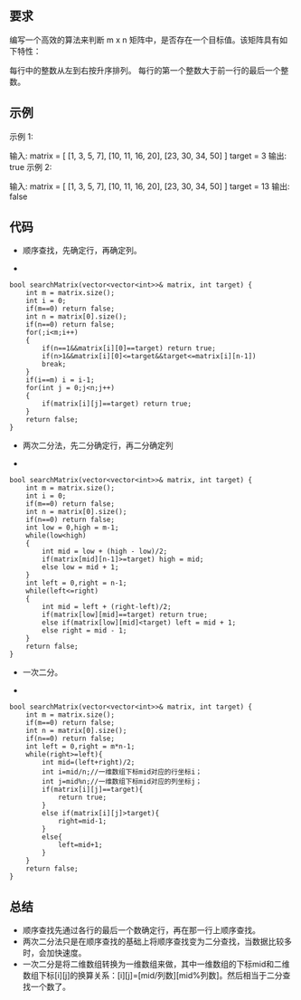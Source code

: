 ## 要求
编写一个高效的算法来判断 m x n 矩阵中，是否存在一个目标值。该矩阵具有如下特性：

每行中的整数从左到右按升序排列。
每行的第一个整数大于前一行的最后一个整数。

## 示例
示例 1:

输入:
matrix = [
  [1,   3,  5,  7],
  [10, 11, 16, 20],
  [23, 30, 34, 50]
]
target = 3
输出: true
示例 2:

输入:
matrix = [
  [1,   3,  5,  7],
  [10, 11, 16, 20],
  [23, 30, 34, 50]
]
target = 13
输出: false

## 代码
- 顺序查找，先确定行，再确定列。

-

	bool searchMatrix(vector<vector<int>>& matrix, int target) {
        int m = matrix.size();
        int i = 0;
        if(m==0) return false;
        int n = matrix[0].size();
        if(n==0) return false;
        for(;i<m;i++)
        {
            if(n==1&&matrix[i][0]==target) return true; 
            if(n>1&&matrix[i][0]<=target&&target<=matrix[i][n-1])
            break;
        }
        if(i==m) i = i-1;
        for(int j = 0;j<n;j++)
        {
            if(matrix[i][j]==target) return true;
        }
        return false;
    }

- 两次二分法，先二分确定行，再二分确定列

-

	bool searchMatrix(vector<vector<int>>& matrix, int target) {
        int m = matrix.size();
        int i = 0;
        if(m==0) return false;
        int n = matrix[0].size();
        if(n==0) return false;
        int low = 0,high = m-1;
        while(low<high)
        {
            int mid = low + (high - low)/2;
            if(matrix[mid][n-1]>=target) high = mid;
            else low = mid + 1;
        }
        int left = 0,right = n-1;
        while(left<=right)
        {
            int mid = left + (right-left)/2;
            if(matrix[low][mid]==target) return true;
            else if(matrix[low][mid]<target) left = mid + 1;
            else right = mid - 1;
        }
        return false;
    }

- 一次二分。

-

	bool searchMatrix(vector<vector<int>>& matrix, int target) {
        int m = matrix.size();
        if(m==0) return false;
        int n = matrix[0].size();
        if(n==0) return false;
        int left = 0,right = m*n-1;
        while(right>=left){
            int mid=(left+right)/2;
            int i=mid/n;//一维数组下标mid对应的行坐标i；
            int j=mid%n;//一维数组下标mid对应的列坐标j；
            if(matrix[i][j]==target){
                return true;
            }
            else if(matrix[i][j]>target){
                right=mid-1;
            }
            else{
                left=mid+1;
            }
        }
        return false;      
    }
## 总结
- 顺序查找先通过各行的最后一个数确定行，再在那一行上顺序查找。
- 两次二分法只是在顺序查找的基础上将顺序查找变为二分查找，当数据比较多时，会加快速度。
- 一次二分是将二维数组转换为一维数组来做，其中一维数组的下标mid和二维数组下标[i][j]的换算关系：[i][j]=[mid/列数][mid%列数]。然后相当于二分查找一个数了。